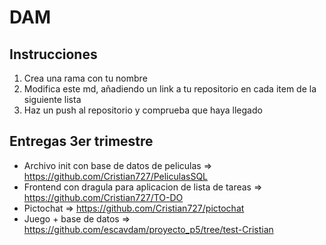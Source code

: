 # DAM

## Instrucciones

1. Crea una rama con tu nombre
2. Modifica este md, añadiendo un link a tu repositorio en cada item de la siguiente lista
3. Haz un push al repositorio y comprueba que haya llegado

## Entregas 3er trimestre

- Archivo init con base de datos de peliculas  => https://github.com/Cristian727/PeliculasSQL
- Frontend con dragula para aplicacion de lista de tareas => https://github.com/Cristian727/TO-DO
- Pictochat => https://github.com/Cristian727/pictochat
- Juego + base de datos => https://github.com/escavdam/proyecto_p5/tree/test-Cristian
